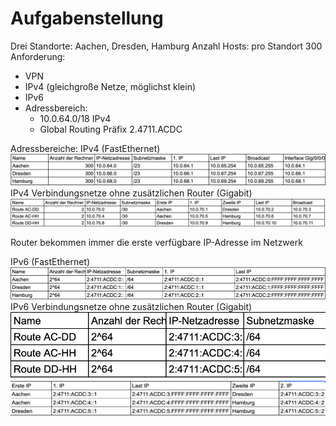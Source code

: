 # Aufgabenstellung
Drei Standorte: Aachen, Dresden, Hamburg
Anzahl Hosts: pro Standort 300
Anforderung: 
- VPN
- IPv4 (gleichgroße Netze, möglichst klein)
- IPv6
- Adressbereich: 
    - 10.0.64.0/18 IPv4
    - Global Routing Präfix 2.4711.ACDC

Adressbereiche:
IPv4 (FastEthernet)
![image](./Subnetz.png "Subnetz")
IPv4 Verbindungsnetze ohne zusätzlichen Router (Gigabit)
![image](./Subnetz2.png "Subnetz")

Router bekommen immer die erste verfügbare IP-Adresse im Netzwerk

IPv6 (FastEthernet)
![image](./Subnetz3.png "Subnetz")
IPv6 Verbindungsnetze ohne zusätzlichen Router (Gigabit)
![image](./Subnetz4.png "Subnetz")
![image](./Subnetz5.png "Subnetz")
